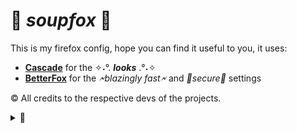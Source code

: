 # 🥣 *soupfox* 🦊

This is my firefox config, hope you can find it useful to you,
 it uses:
- **[Cascade](https://github.com/andreasgrafen/cascade)** for the ✧˖°. ***looks*** .°˖✧
- **[BetterFox](https://github.com/yokoffing/Betterfox)** for the *🗲blazingly fast🗲* and *🔐secure🔐* settings

© All credits to the respective devs of the projects.

<details><summary>🦊</summary>
  <div align=center>
⡿⣽⣿⣻⢿⣻⢿⣻⢿⣟⡿⣟⣿⣻⢿⣻⢿⣟⡿⣿⣻⢿⣻⣟⡿⣟⡿⣟⡿⣿⣻⢿⣻⢿⣻⣟⡿⣟⣿⣻⢿⣟⡿⣟⣿⣻⡽⣿⣻⢿⣻⢿⣟⡿⣟⣿⣻⢿⣻⢿⣻⢿⣻⡿⣿
⣽⣻⣞⣿⣻⣟⣿⣟⣿⣯⣿⣻⣽⣻⣟⣿⣯⡿⣟⣿⣽⣟⣯⣟⣿⣟⣿⣻⣟⣿⣽⣿⣻⣟⣿⢾⣻⣿⣽⣻⢿⣻⣽⣟⣯⣟⣿⣻⣽⣿⣻⡿⣯⣿⣻⣽⣻⣟⣿⣻⢿⣻⣿⣽⣿
⢾⣽⣻⣞⣷⣟⣷⣻⣷⢿⣞⣿⣞⣿⢾⣳⣿⣽⣿⣻⣾⢯⡷⣟⣾⣟⣾⡷⣿⣻⣾⢷⣿⣞⣯⢿⣻⡾⣽⣻⡿⣟⣾⣯⡷⣟⡷⣟⣷⣟⣯⣿⣟⣷⡿⣽⣳⣿⣞⣿⣻⣟⣷⡿⣾
⣻⣞⡷⣯⣷⣟⣾⡷⣟⣿⣽⣾⣽⣞⣿⣽⢾⣷⣻⣟⣾⣟⣿⢯⣷⣻⣞⣿⣻⣽⣯⣿⢾⣽⢾⣻⣷⢿⡟⠹⠋⢹⠿⣾⣻⣯⣟⡿⣞⣯⣿⢷⣻⣾⣽⣻⢷⣻⢾⣽⣻⣽⣯⣿⣻
⣳⢿⣽⣳⣟⣾⡷⣿⣟⣿⣾⣽⣾⣽⣾⣟⣿⢾⡿⣽⣷⣻⣾⣻⣞⡷⣯⣷⣿⣻⣾⣽⢿⣞⣿⣳⣿⣻⣌⠀⠀⠀⠘⣯⣷⣻⣞⡿⣯⣟⣾⣻⣟⣷⣻⣽⣻⣽⣻⣽⢯⣷⣿⣳⣿
⡽⣯⡷⣿⢯⣷⡿⣯⣿⣞⠏⠀⠋⠁⣸⣾⣟⣿⣽⢿⣳⣯⡷⣿⣞⡿⣯⣷⣟⣯⣷⢿⣻⡾⣷⣻⣞⣯⣿⢿⣼⡿⣿⣟⡷⣿⣞⡿⣷⢿⣻⡷⣿⣽⢷⣻⢷⣻⣽⢾⣿⣻⣾⢯⣿
⣽⣳⡿⣯⡿⣯⣿⢯⣷⣿⡄⠀⠀⠀⠁⠀⢉⣿⢾⡿⣯⢿⣽⡷⣯⡿⣯⡷⣯⡿⣽⡿⣽⢿⣽⢿⣽⡿⣾⢿⣯⣿⢷⣿⣻⣟⡾⣿⡽⣿⣯⣿⣟⣾⢿⣻⢿⣽⣟⡿⣷⣟⣯⣿⣽
⣞⡷⣿⢯⡿⣯⡿⣟⣿⣎⣀⡀⠀⠀⠐⠺⣿⢯⣿⣽⡟⠯⢿⣻⣿⡽⣟⡿⣿⡽⣯⡿⣟⣿⡏⠋⠻⣽⢿⣻⣽⣾⢿⣳⣯⣟⣿⡽⣿⢯⣷⡿⣽⣯⢿⣻⢿⣽⢾⣿⣽⣻⣽⣯⣿
⣼⣻⣟⡿⣿⣻⡿⣿⣟⣿⣻⣇⠀⠀⣄⣠⣼⣿⣟⣿⠀⠀⠀⠻⢧⣿⣿⢿⣻⣿⢿⣻⣿⠿⠀⠀⠀⠸⣿⣿⣻⣼⡿⣟⣧⣟⣿⣿⠻⣿⣟⣿⣟⣿⣿⣻⢿⣼⢿⣧⣟⣿⣻⣼⣿
⢾⣽⣯⣟⡷⣟⣿⡷⣿⢾⣯⡿⣷⢦⣼⢿⣽⣾⢿⣭⠀⢠⡀⠀⠀⠹⢾⣿⣯⠿⢟⣿⡽⠁⠀⠀⠴⡄⠹⣾⣟⣷⡿⣿⣽⣟⣷⠇⠀⠘⣯⠿⠊⣿⢾⣻⢿⣾⣻⣞⣯⣿⢯⣷⣿
⣻⣞⡷⣯⣿⣻⡷⣿⣟⣿⣞⣿⣽⣻⣟⣿⣻⣾⢿⣇⠀⣦⠀⠀⠀⠀⠈⠛⠈⣀⠘⠉⣀⠀⠀⠄⢀⣿⠀⣿⣽⣯⢿⡷⡇⠉⠚⠆⠀⠀⠀⠀⠀⣿⠿⣻⣟⣾⢷⣻⣽⣾⢿⣻⣾
⣳⣟⣿⣳⣯⡷⣿⣟⣾⢿⣾⣽⢾⣷⣻⢾⣽⣾⢿⣯⠀⢻⣷⠀⠡⢀⠀⢆⠱⡀⠎⡡⠀⠀⡈⠔⠀⣿⡄⢸⣷⢿⣻⡿⠿⠄⠀⠀⠀⠀⠀⠀⠈⠀⢠⣿⣽⢾⣿⣽⣟⣾⢿⣯⣿
⣳⢿⣽⢯⡷⣿⣯⣿⣻⣿⡽⣾⢿⣳⢿⡿⣽⢯⣿⣟⡆⠘⡞⠀⡠⠃⡜⢠⢂⠱⢈⡀⠰⢠⠑⡌⡐⠘⠀⣼⣿⣻⢯⣷⣄⡀⠀⠀⣀⠀⢠⣤⣤⣾⣿⢯⣿⢿⣾⣽⣾⢿⣻⣟⣾
⡽⣯⣟⣯⢿⣯⣷⢿⣻⣾⢿⡽⣿⡽⣿⣽⢿⣻⣟⣾⣷⡄⠀⡂⢅⠊⢔⣂⠌⠢⢡⢈⡑⢂⠡⢂⡑⠂⠄⣿⣯⡿⣿⡽⣯⡿⣿⢿⣿⣄⣴⡿⣯⣿⢾⡿⣽⣻⢾⣽⡾⣿⣽⢯⣿
⣻⢷⣯⣟⣯⣷⢿⣻⣿⣽⣻⣽⢯⣿⣽⢾⡿⣯⣿⣻⣾⠃⠠⢁⠢⠘⠀⠈⠁⠢⢁⠢⠐⡌⠰⠁⠂⠉⡀⠸⣿⣽⣯⢿⡽⣿⣽⡿⣾⣻⣽⡿⣟⣾⢿⡽⣯⢿⣯⢿⣽⡿⣽⡿⣽
⡽⣯⡷⣯⡷⣟⣿⣯⣷⡿⣽⣟⣿⣳⡿⠻⣽⣟⣷⣿⡛⠀⣐⣵⡿⣶⢿⣟⡿⣶⣦⣥⡈⢀⣳⣿⣻⣟⣿⠀⢹⡷⣟⣯⡿⣽⡾⣽⡷⣟⣷⡿⣟⣯⣿⣻⣽⣻⢾⣻⣽⣻⣿⣽⢿
⡽⣯⣟⣷⣟⡿⣷⣯⣷⢿⣻⡁⠈⠛⠀⠀⣿⠻⣾⡷⡇⠬⣟⣷⣻⣽⣻⡾⣽⢷⣯⠟⠀⣀⣙⣾⣳⢿⠂⠤⢠⣿⣟⣷⣟⣷⣟⣷⡿⣿⣽⣻⣿⣽⣾⣻⡾⣽⣻⣯⣿⣽⣾⣟⣿
⡽⣯⣟⣷⣟⣿⢷⣻⣽⣿⡀⠁⠀⠀⠀⠀⠀⣀⣾⣿⣷⣄⠈⡙⠳⠯⣷⣟⣯⣟⣾⣻⣟⡿⠽⠞⡉⢢⠘⠀⠙⠷⠿⢻⣾⡷⣟⣷⣟⣯⣷⣟⣿⣞⣷⣻⣽⡿⣽⣾⣻⣾⢷⣿⣾
⡽⣯⣟⣾⣯⣟⣿⣻⣽⡾⣿⢶⣤⠀⣀⠀⠀⣀⣭⣷⣿⡻⠋⠀⠀⠂⠤⠀⢄⠰⡀⢄⠠⠐⠄⠂⠁⠀⢀⠀⠀⠀⠀⠉⠹⣟⡿⣷⡟⢯⣷⣿⣳⣿⣳⣯⣿⣽⣷⣻⣯⡿⣟⣷⣿
⣽⣳⣯⡷⣟⣾⣟⣷⣿⣻⣟⣿⣳⣶⢿⣿⢿⣿⣽⣾⣷⠃⠀⠀⠈⢄⠀⡀⠀⠀⠀⢀⠀⠀⠠⢀⠂⠡⠀⢀⠐⡄⠢⡀⠄⡀⠙⠻⠀⠀⢹⠈⠘⣾⣷⣟⣾⣳⢿⣽⣾⣟⣿⣻⣾
⣳⣟⣷⣻⣯⡷⣟⣿⡾⣟⣾⢷⣻⢾⣻⢯⣿⣾⢯⣷⠇⠀⠀⢀⡇⣦⣅⣐⣊⣀⡠⠀⢈⠀⡁⢀⠀⠄⡰⠠⢁⠂⡅⡐⠢⠐⡀⠀⠀⠀⠀⠀⠈⠁⣼⣾⣳⣟⣿⣞⣷⢿⣯⣷⣿
⣳⣟⣷⣻⣞⣿⣻⣷⡿⣿⣽⣻⣽⣟⣿⣻⣟⣾⠿⡁⠀⠀⠀⣼⣧⠡⢿⣯⢿⣽⠁⠀⢂⠡⡘⢀⠎⡐⠀⡀⠄⢊⠐⡠⠑⡈⠀⠀⠀⠀⠀⢤⣤⣾⢿⣳⣟⣾⢷⣻⣾⢿⣽⣾⣻
⡽⣞⣯⡷⣿⢯⣿⡾⣿⣽⢷⣿⣳⢿⣞⣿⡀⠀⠀⡀⠀⠀⣴⡿⣿⣷⡄⠙⡿⠎⠀⠠⠌⡐⠀⠌⠐⠄⠀⡇⡘⢀⠒⠠⠁⠤⢁⠂⡐⠠⠀⠘⠻⣽⣿⣻⣽⢾⣿⣽⢯⣿⣽⢾⣿
⣽⣻⣯⢿⣯⡿⣷⡿⣿⡽⣿⣳⢿⡿⣽⣾⢧⠀⠀⣀⣴⣾⡿⣟⣿⡾⡇⠀⠀⠀⠀⠁⠂⠁⠀⢰⡶⣶⣢⣤⣤⠄⠈⢀⠉⠠⢀⠂⡁⢂⠁⠀⠀⠸⣯⣿⡽⣿⣳⣯⢿⣭⣿⢿⣾
⡞⣷⣯⣿⣷⣿⣯⣿⣿⣽⣿⣽⣿⣽⢻⣽⣿⢻⣿⣿⡟⣷⣿⣿⡝⠋⠀⠀⠀⠀⠀⠀⠀⣴⣼⣾⡟⣷⣯⣿⣽⣧⣤⠂⠈⠐⠀⠂⠐⠀⠈⠀⠀⣿⣿⢳⣿⣽⣯⣿⢻⣯⣿⣯⣿
⣽⣳⣟⣷⣻⣞⣯⣷⣿⣳⣟⣷⣻⣽⣻⢷⣻⣟⣿⡾⣟⣿⣳⡿⡁⡄⠀⠀⠀⠀⠀⣠⣾⢿⣽⣳⢿⡽⣞⣷⣻⣞⡷⣶⣷⠆⠁⠌⠠⠁⠀⠀⢀⣿⣟⣿⣞⣷⣻⣾⣟⣯⣿⣾⣻
⣳⢿⡽⣞⣷⣻⢯⣷⣿⣳⣿⣞⣷⣻⣽⣻⢯⣿⡾⣟⣿⣳⣟⣿⣻⣶⣬⡦⠑⡄⣴⡿⣯⣟⡾⣽⢯⣟⡿⣞⣷⢯⣟⠗⠋⠀⠈⠀⠀⠀⠠⢁⣾⣯⣿⢾⣽⣞⣷⣟⣾⣟⣷⣯⣿
⣽⣻⣟⣯⡿⣯⣿⣽⡾⣷⣟⣾⢷⣻⢷⣻⢿⣳⣿⣟⣯⡿⣞⣯⡷⣟⣯⡇⡘⠰⠋⢋⠁⡉⢉⠉⡛⠚⢛⡙⢊⡉⠩⠀⠀⠀⠀⠀⠀⣰⣵⣿⢿⣽⣞⣿⢾⣽⢾⣽⡷⣿⣽⣾⣻
⣞⣷⣯⡿⣽⡷⣯⣷⣿⢿⣽⢯⣿⣽⢿⣻⢿⣻⣷⡿⣽⣟⣯⣿⣻⣯⡿⣷⣄⠰⡀⠆⡄⢡⠈⢂⠡⠉⠆⠘⠤⠘⠀⡀⠀⣀⣤⣶⣿⡿⣟⣾⡿⣾⣽⢯⣿⢾⣿⡽⣿⣽⢿⡾⣿
⣞⡷⣯⡿⣯⡿⣿⣽⣾⢿⣯⢿⣽⢾⡿⣽⢿⡽⣷⣿⢯⡿⣯⡷⣯⡿⣽⢿⣻⡿⣶⣧⣬⣤⣷⣬⣴⣥⣮⣤⣶⣷⣾⣷⡿⣿⣿⣻⡽⣟⣯⡿⣽⡿⣽⢿⡽⣿⢾⣽⡿⣽⢿⣻⣿
⢾⣽⣯⣟⡷⣿⢯⣷⡿⣯⡿⣯⢿⣯⢿⣽⡿⣿⣻⣾⢿⡿⣽⢿⡽⣟⣯⣿⢯⣿⣽⣾⢿⣽⣻⢾⣽⢯⣿⣽⡿⣽⡷⣯⡿⣽⣞⣯⡿⣟⣯⣿⢿⣽⢿⣯⢿⣽⣻⣽⢿⣻⡿⣯⢿
⣻⢾⡷⣯⣟⣯⣿⢯⣿⢿⣽⢯⣿⢾⣻⣽⣻⣽⡿⣽⡿⣽⣯⢿⡽⣯⡷⣟⣿⣯⢿⡾⣯⢿⣽⣻⢾⣻⣽⡾⣿⣻⣽⡷⣟⡷⣯⢷⣟⣿⣽⣯⣿⢯⡿⣾⣻⢾⣽⢾⣟⣷⢿⣽⣿
⠽⢯⣟⣷⡿⣽⣯⣿⣟⣿⣾⣻⣯⣿⣽⣾⢯⣷⣿⢿⣽⣷⣟⣯⣟⣷⣟⣿⡷⣿⣻⣿⣽⡿⣾⣽⣻⣽⣯⣿⢿⣽⣷⢿⡿⣽⣟⣯⣟⣷⣯⣿⢾⣿⣻⣽⣯⡿⣯⣿⣽⣻⣿⣻⣾
</div>
</details>
